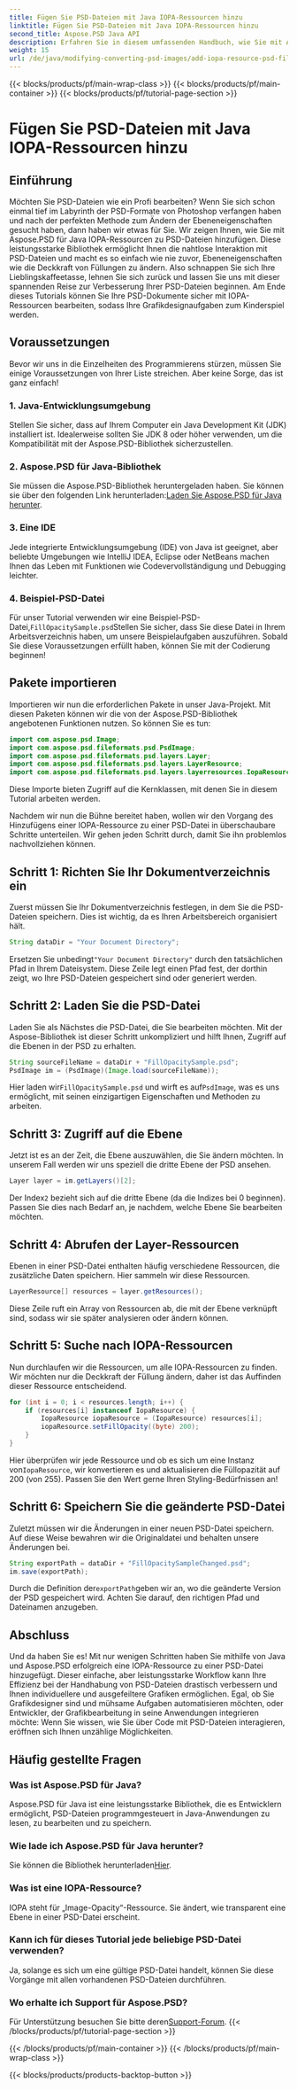 ```yaml
---
title: Fügen Sie PSD-Dateien mit Java IOPA-Ressourcen hinzu
linktitle: Fügen Sie PSD-Dateien mit Java IOPA-Ressourcen hinzu
second_title: Aspose.PSD Java API
description: Erfahren Sie in diesem umfassenden Handbuch, wie Sie mit Aspose.PSD für Java IOPA-Ressourcen zu PSD-Dateien hinzufügen. Einfache Schritte zur effektiven Grafikbearbeitung.
weight: 15
url: /de/java/modifying-converting-psd-images/add-iopa-resource-psd-files/
---
```


{{< blocks/products/pf/main-wrap-class >}}
{{< blocks/products/pf/main-container >}}
{{< blocks/products/pf/tutorial-page-section >}}

# Fügen Sie PSD-Dateien mit Java IOPA-Ressourcen hinzu

## Einführung
Möchten Sie PSD-Dateien wie ein Profi bearbeiten? Wenn Sie sich schon einmal tief im Labyrinth der PSD-Formate von Photoshop verfangen haben und nach der perfekten Methode zum Ändern der Ebeneneigenschaften gesucht haben, dann haben wir etwas für Sie. Wir zeigen Ihnen, wie Sie mit Aspose.PSD für Java IOPA-Ressourcen zu PSD-Dateien hinzufügen. Diese leistungsstarke Bibliothek ermöglicht Ihnen die nahtlose Interaktion mit PSD-Dateien und macht es so einfach wie nie zuvor, Ebeneneigenschaften wie die Deckkraft von Füllungen zu ändern.
Also schnappen Sie sich Ihre Lieblingskaffeetasse, lehnen Sie sich zurück und lassen Sie uns mit dieser spannenden Reise zur Verbesserung Ihrer PSD-Dateien beginnen. Am Ende dieses Tutorials können Sie Ihre PSD-Dokumente sicher mit IOPA-Ressourcen bearbeiten, sodass Ihre Grafikdesignaufgaben zum Kinderspiel werden.
## Voraussetzungen
Bevor wir uns in die Einzelheiten des Programmierens stürzen, müssen Sie einige Voraussetzungen von Ihrer Liste streichen. Aber keine Sorge, das ist ganz einfach!
### 1. Java-Entwicklungsumgebung
Stellen Sie sicher, dass auf Ihrem Computer ein Java Development Kit (JDK) installiert ist. Idealerweise sollten Sie JDK 8 oder höher verwenden, um die Kompatibilität mit der Aspose.PSD-Bibliothek sicherzustellen. 
### 2. Aspose.PSD für Java-Bibliothek
 Sie müssen die Aspose.PSD-Bibliothek heruntergeladen haben. Sie können sie über den folgenden Link herunterladen:[Laden Sie Aspose.PSD für Java herunter](https://releases.aspose.com/psd/java/).
### 3. Eine IDE
Jede integrierte Entwicklungsumgebung (IDE) von Java ist geeignet, aber beliebte Umgebungen wie IntelliJ IDEA, Eclipse oder NetBeans machen Ihnen das Leben mit Funktionen wie Codevervollständigung und Debugging leichter.
### 4. Beispiel-PSD-Datei
 Für unser Tutorial verwenden wir eine Beispiel-PSD-Datei,`FillOpacitySample.psd`Stellen Sie sicher, dass Sie diese Datei in Ihrem Arbeitsverzeichnis haben, um unsere Beispielaufgaben auszuführen.
Sobald Sie diese Voraussetzungen erfüllt haben, können Sie mit der Codierung beginnen!
## Pakete importieren
Importieren wir nun die erforderlichen Pakete in unser Java-Projekt. Mit diesen Paketen können wir die von der Aspose.PSD-Bibliothek angebotenen Funktionen nutzen.
So können Sie es tun:
```java
import com.aspose.psd.Image;
import com.aspose.psd.fileformats.psd.PsdImage;
import com.aspose.psd.fileformats.psd.layers.Layer;
import com.aspose.psd.fileformats.psd.layers.LayerResource;
import com.aspose.psd.fileformats.psd.layers.layerresources.IopaResource;
```
Diese Importe bieten Zugriff auf die Kernklassen, mit denen Sie in diesem Tutorial arbeiten werden. 

Nachdem wir nun die Bühne bereitet haben, wollen wir den Vorgang des Hinzufügens einer IOPA-Ressource zu einer PSD-Datei in überschaubare Schritte unterteilen. Wir gehen jeden Schritt durch, damit Sie ihn problemlos nachvollziehen können.
## Schritt 1: Richten Sie Ihr Dokumentverzeichnis ein
Zuerst müssen Sie Ihr Dokumentverzeichnis festlegen, in dem Sie die PSD-Dateien speichern. Dies ist wichtig, da es Ihren Arbeitsbereich organisiert hält.
```java
String dataDir = "Your Document Directory";
```
 Ersetzen Sie unbedingt`"Your Document Directory"` durch den tatsächlichen Pfad in Ihrem Dateisystem. Diese Zeile legt einen Pfad fest, der dorthin zeigt, wo Ihre PSD-Dateien gespeichert sind oder generiert werden.
## Schritt 2: Laden Sie die PSD-Datei 
Laden Sie als Nächstes die PSD-Datei, die Sie bearbeiten möchten. Mit der Aspose-Bibliothek ist dieser Schritt unkompliziert und hilft Ihnen, Zugriff auf die Ebenen in der PSD zu erhalten.
```java
String sourceFileName = dataDir + "FillOpacitySample.psd";
PsdImage im = (PsdImage)(Image.load(sourceFileName));
```
 Hier laden wir`FillOpacitySample.psd` und wirft es auf`PsdImage`, was es uns ermöglicht, mit seinen einzigartigen Eigenschaften und Methoden zu arbeiten. 
## Schritt 3: Zugriff auf die Ebene 
Jetzt ist es an der Zeit, die Ebene auszuwählen, die Sie ändern möchten. In unserem Fall werden wir uns speziell die dritte Ebene der PSD ansehen.
```java
Layer layer = im.getLayers()[2];
```
 Der Index`2` bezieht sich auf die dritte Ebene (da die Indizes bei 0 beginnen). Passen Sie dies nach Bedarf an, je nachdem, welche Ebene Sie bearbeiten möchten.
## Schritt 4: Abrufen der Layer-Ressourcen 
Ebenen in einer PSD-Datei enthalten häufig verschiedene Ressourcen, die zusätzliche Daten speichern. Hier sammeln wir diese Ressourcen.
```java
LayerResource[] resources = layer.getResources();
```
Diese Zeile ruft ein Array von Ressourcen ab, die mit der Ebene verknüpft sind, sodass wir sie später analysieren oder ändern können.
## Schritt 5: Suche nach IOPA-Ressourcen 
Nun durchlaufen wir die Ressourcen, um alle IOPA-Ressourcen zu finden. Wir möchten nur die Deckkraft der Füllung ändern, daher ist das Auffinden dieser Ressource entscheidend.
```java
for (int i = 0; i < resources.length; i++) {
    if (resources[i] instanceof IopaResource) {
        IopaResource iopaResource = (IopaResource) resources[i];
        iopaResource.setFillOpacity((byte) 200);
    }
}
```
 Hier überprüfen wir jede Ressource und ob es sich um eine Instanz von`IopaResource`, wir konvertieren es und aktualisieren die Füllopazität auf 200 (von 255). Passen Sie den Wert gerne Ihren Styling-Bedürfnissen an!
## Schritt 6: Speichern Sie die geänderte PSD-Datei
Zuletzt müssen wir die Änderungen in einer neuen PSD-Datei speichern. Auf diese Weise bewahren wir die Originaldatei und behalten unsere Änderungen bei.
```java
String exportPath = dataDir + "FillOpacitySampleChanged.psd";
im.save(exportPath);
```
 Durch die Definition der`exportPath`geben wir an, wo die geänderte Version der PSD gespeichert wird. Achten Sie darauf, den richtigen Pfad und Dateinamen anzugeben.
## Abschluss
Und da haben Sie es! Mit nur wenigen Schritten haben Sie mithilfe von Java und Aspose.PSD erfolgreich eine IOPA-Ressource zu einer PSD-Datei hinzugefügt. Dieser einfache, aber leistungsstarke Workflow kann Ihre Effizienz bei der Handhabung von PSD-Dateien drastisch verbessern und Ihnen individuellere und ausgefeiltere Grafiken ermöglichen.
Egal, ob Sie Grafikdesigner sind und mühsame Aufgaben automatisieren möchten, oder Entwickler, der Grafikbearbeitung in seine Anwendungen integrieren möchte: Wenn Sie wissen, wie Sie über Code mit PSD-Dateien interagieren, eröffnen sich Ihnen unzählige Möglichkeiten.
## Häufig gestellte Fragen
### Was ist Aspose.PSD für Java?  
Aspose.PSD für Java ist eine leistungsstarke Bibliothek, die es Entwicklern ermöglicht, PSD-Dateien programmgesteuert in Java-Anwendungen zu lesen, zu bearbeiten und zu speichern.
### Wie lade ich Aspose.PSD für Java herunter?  
 Sie können die Bibliothek herunterladen[Hier](https://releases.aspose.com/psd/java/).
### Was ist eine IOPA-Ressource?  
IOPA steht für „Image-Opacity“-Ressource. Sie ändert, wie transparent eine Ebene in einer PSD-Datei erscheint.
### Kann ich für dieses Tutorial jede beliebige PSD-Datei verwenden?  
Ja, solange es sich um eine gültige PSD-Datei handelt, können Sie diese Vorgänge mit allen vorhandenen PSD-Dateien durchführen.
### Wo erhalte ich Support für Aspose.PSD?  
 Für Unterstützung besuchen Sie bitte deren[Support-Forum](https://forum.aspose.com/c/psd/34).
{{< /blocks/products/pf/tutorial-page-section >}}

{{< /blocks/products/pf/main-container >}}
{{< /blocks/products/pf/main-wrap-class >}}

{{< blocks/products/products-backtop-button >}}
